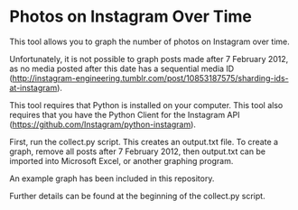 Photos on Instagram Over Time
=============================

This tool allows you to graph the number of photos on Instagram over time.

Unfortunately, it is not possible to graph posts made after 7 February 2012, as no media posted after this date has a sequential media ID (http://instagram-engineering.tumblr.com/post/10853187575/sharding-ids-at-instagram).

This tool requires that Python is installed on your computer. This tool also requires that you have the Python Client for the Instagram API (https://github.com/Instagram/python-instagram).

First, run the collect.py script. This creates an output.txt file. To create a graph, remove all posts after 7 February 2012, then output.txt can be imported into Microsoft Excel, or another graphing program.

An example graph has been included in this repository.

Further details can be found at the beginning of the collect.py script.